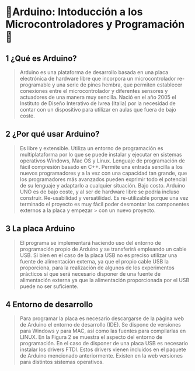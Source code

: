# 🤖Arduino: Intoducción a los Microcontroladores y Programación🤖


## 1 ¿Qué es Arduino? 
> Arduino es una plataforma de desarrollo basada en una placa electrónica de hardware libre que incorpora un microcontrolador re-programable y una serie de pines hembra,
> que permiten establecer conexiones entre el microcontrolador y diferentes sensores y actuadores de una manera muy sencilla.
> Nació en el año 2005 el Instituto de Diseño Interativo de Ivrea (Italia) por la necesidad de contar con un dispositivo para utilizar en aulas que fuera de bajo coste.


## 2 ¿Por qué usar Arduino? 
> Es libre y extensible. Utiliza un entorno de programación es multiplataforma por lo que se puede instalar y ejecutar en sistemas operativos Windows, Mac OS y Linux. Lenguaje de programación de fácil compresión basado en C++.
> Permite una entrada sencilla a los nuevos programadores y a la vez con una capacidad tan grande, que los programadores más avanzados pueden exprimir todo el potencial de su lenguaje y adaptarlo a cualquier situación.
> Bajo costo. Arduino UNO es de bajo coste, y al ser de hardware libre se podría incluso construir.
> Re-usabilidad y versatilidad. Es re-utilizable porque una vez terminado el proyecto es muy fácil poder desmontar los componentes externos a la placa y empezar > con un nuevo proyecto.


## 3 La placa Arduino 
> El programa se implementará haciendo uso del entorno de programación propio de Arduino y se transferirá empleando un cable USB.
> Si bien en el caso de la placa USB no es preciso utilizar una fuente de alimentación externa, ya que el propio cable USB la proporciona,
> para la realización de algunos de los experimentos prácticos sí que será necesario disponer de una fuente de alimentación externa ya que la  alimentación proporcionada por el USB puede no ser suficiente.  

## 4 Entorno de desarrollo 
> Para programar la placa es necesario descargarse de la página web de Arduino el entorno de desarrollo (IDE).
> Se dispone de versiones para Windows y para MAC, así como las fuentes para compilarlas en LINUX. En la Figura 2 se muestra el aspecto del entorno de programación.
> En el caso de disponer de una placa USB es necesario instalar los drivers FTDI.
> Estos drivers vienen incluidos en el paquete de Arduino mencionado anteriormente. Existen en la web versiones para distintos sistemas operativos. 
